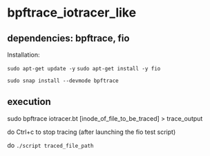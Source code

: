 # bpftrace_iotracer_like

## dependencies: bpftrace, fio

Installation:

`sudo apt-get update -y`
`sudo apt-get install -y fio`

`sudo snap install --devmode bpftrace `


## execution

sudo bpftrace iotracer.bt [inode_of_file_to_be_traced] > trace_output

do Ctrl+c to stop tracing (after launching the fio test script)

do `./script traced_file_path`  




